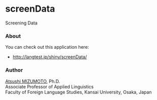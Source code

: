 screenData
===

Screening Data


### About
You can check out this application here:
- http://langtest.jp/shiny/screenData/

### Author
[Atsushi MIZUMOTO](http://mizumot.com/ "mizumot.com"), Ph.D.   
Associate Professor of Applied Linguistics  
Faculty of Foreign Language Studies, Kansai University, Osaka, Japan